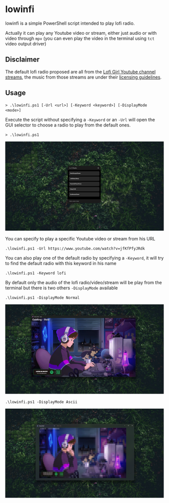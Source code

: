 # lowinfi

lowinfi is a simple PowerShell script intended to play lofi radio.

Actually it can play any Youtube video or stream, either just audio or with video through `mpv` (you can even play the video in the terminal using `tct` video output driver)

## Disclaimer

The default lofi radio proposed are all from the [Lofi Girl Youtube channel streams](https://www.youtube.com/@LofiGirl/streams), the music from those streams are under their [licensing guidelines](https://form.lofigirl.com/CommercialLicense).

## Usage

```
> .\lowinfi.ps1 [-Url <url>] [-Keyword <keyword>] [-DisplayMode <mode>]
```

Execute the script without specifying a `-Keyword` or an `-Url` will open the GUI selector to choose a radio to play from the default ones.
```
> .\lowinfi.ps1
```
![GUI_selector](Images/GUI_Selector.png)

You can specify to play a specific Youtube video or stream from his URL
```
.\lowinfi.ps1 -Url https://www.youtube.com/watch?v=jfKfPfyJRdk
```

You can also play one of the default radio by specifying a `-Keyword`, it will try to find the default radio with this keyword in his name
```
.\lowinfi.ps1 -Keyword lofi
```

By default only the audio of the lofi radio/video/stream 
will be play from the terminal but there is two others `-DisplayMode` available
```
.\lowinfi.ps1 -DisplayMode Normal
```
![Normal](Images/Normal.png)

```
.\lowinfi.ps1 -DisplayMode Ascii
```
![Ascii](Images/Ascii.png)